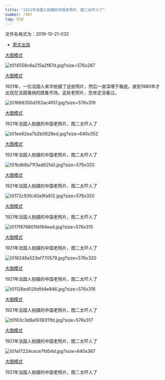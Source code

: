 ```yaml
---
title: "1921年法国人拍摄的中国老照片，图二太吓人了" 
number: /907 
tag: 历史
---
```


文件名格式为：2019-10-21-032

* [原文出自](https://www.360kuai.com/9c4272b82763e4a12?djsource=ZF90WY&refer_scene=0&scene=1&sign=360dh&tj_url=9c4272b82763e4a12&uid=5cba1920f03f4cec653315aa45603681)

[大图模式](javascript:void(0))

![t014558c6a215a2f87d.jpg?size=576x287](https://p0.ssl.qhimg.com/t014558c6a215a2f87d.jpg)

[大图模式](https://www.360kuai.com/9c4272b82763e4a12?djsource=ZF90WY&refer_scene=0&scene=1&sign=360dh&tj_url=9c4272b82763e4a12&uid=5cba1920f03f4cec653315aa45603681&tuji=force#1)

1921年，一位法国人来华拍摄了这些照片，然后一直深埋于箱底，直到1980年才出现在法国戛纳的跳蚤市场。这些老照片，您肯定没看过。

![t01668350d352ac4f07.jpg?size=576x319](https://p0.ssl.qhimg.com/t01668350d352ac4f07.jpg)

[大图模式](https://www.360kuai.com/9c4272b82763e4a12?djsource=ZF90WY&refer_scene=0&scene=1&sign=360dh&tj_url=9c4272b82763e4a12&uid=5cba1920f03f4cec653315aa45603681&tuji=force#2)

1921年法国人拍摄的中国老照片，图二太吓人了

![t01ee62ea7b2b0828ed.jpg?size=640x352](https://p0.ssl.qhimg.com/t01ee62ea7b2b0828ed.jpg)

[大图模式](https://www.360kuai.com/9c4272b82763e4a12?djsource=ZF90WY&refer_scene=0&scene=1&sign=360dh&tj_url=9c4272b82763e4a12&uid=5cba1920f03f4cec653315aa45603681&tuji=force#3)

1921年法国人拍摄的中国老照片，图二太吓人了

![t01bdb8a71f3ad62fa0.jpg?size=576x320](https://p0.ssl.qhimg.com/t01bdb8a71f3ad62fa0.jpg)

[大图模式](https://www.360kuai.com/9c4272b82763e4a12?djsource=ZF90WY&refer_scene=0&scene=1&sign=360dh&tj_url=9c4272b82763e4a12&uid=5cba1920f03f4cec653315aa45603681&tuji=force#4)

1921年法国人拍摄的中国老照片，图二太吓人了

![t0172c93fc40a9fa612.jpg?size=576x320](https://p0.ssl.qhimg.com/t0172c93fc40a9fa612.jpg)

[大图模式](https://www.360kuai.com/9c4272b82763e4a12?djsource=ZF90WY&refer_scene=0&scene=1&sign=360dh&tj_url=9c4272b82763e4a12&uid=5cba1920f03f4cec653315aa45603681&tuji=force#5)

1921年法国人拍摄的中国老照片，图二太吓人了

![t017f879801fd194ea4.jpg?size=576x315](https://p0.ssl.qhimg.com/t017f879801fd194ea4.jpg)

[大图模式](https://www.360kuai.com/9c4272b82763e4a12?djsource=ZF90WY&refer_scene=0&scene=1&sign=360dh&tj_url=9c4272b82763e4a12&uid=5cba1920f03f4cec653315aa45603681&tuji=force#6)

1921年法国人拍摄的中国老照片，图二太吓人了

![t018248a523ef770579.jpg?size=576x320](https://p0.ssl.qhimg.com/t018248a523ef770579.jpg)

[大图模式](https://www.360kuai.com/9c4272b82763e4a12?djsource=ZF90WY&refer_scene=0&scene=1&sign=360dh&tj_url=9c4272b82763e4a12&uid=5cba1920f03f4cec653315aa45603681&tuji=force#7)

1921年法国人拍摄的中国老照片，图二太吓人了

![t01128ed029dfd4e846.jpg?size=576x316](https://p0.ssl.qhimg.com/t01128ed029dfd4e846.jpg)

[大图模式](https://www.360kuai.com/9c4272b82763e4a12?djsource=ZF90WY&refer_scene=0&scene=1&sign=360dh&tj_url=9c4272b82763e4a12&uid=5cba1920f03f4cec653315aa45603681&tuji=force#8)

1921年法国人拍摄的中国老照片，图二太吓人了

![t0183c3d8a1938311fd.jpg?size=576x317](https://p0.ssl.qhimg.com/t0183c3d8a1938311fd.jpg)

[大图模式](https://www.360kuai.com/9c4272b82763e4a12?djsource=ZF90WY&refer_scene=0&scene=1&sign=360dh&tj_url=9c4272b82763e4a12&uid=5cba1920f03f4cec653315aa45603681&tuji=force#9)

1921年法国人拍摄的中国老照片，图二太吓人了

![t01a17224cece7fd54d.jpg?size=640x367](https://p0.ssl.qhimg.com/t01a17224cece7fd54d.jpg)

[大图模式](https://www.360kuai.com/9c4272b82763e4a12?djsource=ZF90WY&refer_scene=0&scene=1&sign=360dh&tj_url=9c4272b82763e4a12&uid=5cba1920f03f4cec653315aa45603681&tuji=force#10)

1921年法国人拍摄的中国老照片，图二太吓人了